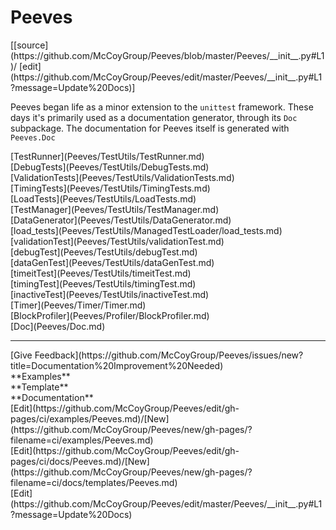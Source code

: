 # <a id="Peeves">Peeves</a> 
<div class="docs-source-link" markdown="1">
[[source](https://github.com/McCoyGroup/Peeves/blob/master/Peeves/__init__.py#L1)/
[edit](https://github.com/McCoyGroup/Peeves/edit/master/Peeves/__init__.py#L1?message=Update%20Docs)]
</div>
    
Peeves began life as a minor extension to the `unittest` framework.
These days it's primarily used as a documentation generator, through its `Doc` subpackage.
The documentation for Peeves itself is generated with `Peeves.Doc`

<div class="container alert alert-secondary bg-light">
  <div class="row">
   <div class="col" markdown="1">
[TestRunner](Peeves/TestUtils/TestRunner.md)   
</div>
   <div class="col" markdown="1">
[DebugTests](Peeves/TestUtils/DebugTests.md)   
</div>
   <div class="col" markdown="1">
[ValidationTests](Peeves/TestUtils/ValidationTests.md)   
</div>
</div>
  <div class="row">
   <div class="col" markdown="1">
[TimingTests](Peeves/TestUtils/TimingTests.md)   
</div>
   <div class="col" markdown="1">
[LoadTests](Peeves/TestUtils/LoadTests.md)   
</div>
   <div class="col" markdown="1">
[TestManager](Peeves/TestUtils/TestManager.md)   
</div>
</div>
  <div class="row">
   <div class="col" markdown="1">
[DataGenerator](Peeves/TestUtils/DataGenerator.md)   
</div>
   <div class="col" markdown="1">
[load_tests](Peeves/TestUtils/ManagedTestLoader/load_tests.md)   
</div>
   <div class="col" markdown="1">
[validationTest](Peeves/TestUtils/validationTest.md)   
</div>
</div>
  <div class="row">
   <div class="col" markdown="1">
[debugTest](Peeves/TestUtils/debugTest.md)   
</div>
   <div class="col" markdown="1">
[dataGenTest](Peeves/TestUtils/dataGenTest.md)   
</div>
   <div class="col" markdown="1">
[timeitTest](Peeves/TestUtils/timeitTest.md)   
</div>
</div>
  <div class="row">
   <div class="col" markdown="1">
[timingTest](Peeves/TestUtils/timingTest.md)   
</div>
   <div class="col" markdown="1">
[inactiveTest](Peeves/TestUtils/inactiveTest.md)   
</div>
   <div class="col" markdown="1">
[Timer](Peeves/Timer/Timer.md)   
</div>
</div>
  <div class="row">
   <div class="col" markdown="1">
[BlockProfiler](Peeves/Profiler/BlockProfiler.md)   
</div>
   <div class="col" markdown="1">
[Doc](Peeves/Doc.md)   
</div>
   <div class="col" markdown="1">
   
</div>
</div>
</div>












---


<div markdown="1" class="text-secondary fs-3">
<div class="container">
  <div class="row">
   <div class="col" markdown="1">
[Give Feedback](https://github.com/McCoyGroup/Peeves/issues/new?title=Documentation%20Improvement%20Needed)   
</div>
   <div class="col" markdown="1">
   
</div>
   <div class="col" markdown="1">
   
</div>
   <div class="col" markdown="1">
   
</div>
   <div class="col" markdown="1">
   
</div>
   <div class="col" markdown="1">
   
</div>
</div>
  <div class="row">
   <div class="col" markdown="1">
**Examples**   
</div>
   <div class="col" markdown="1">
**Template**   
</div>
   <div class="col" markdown="1">
**Documentation**   
</div>
   <div class="col" markdown="1">
   
</div>
   <div class="col" markdown="1">
   
</div>
   <div class="col" markdown="1">
   
</div>
</div>
  <div class="row">
   <div class="col" markdown="1">
[Edit](https://github.com/McCoyGroup/Peeves/edit/gh-pages/ci/examples/Peeves.md)/[New](https://github.com/McCoyGroup/Peeves/new/gh-pages/?filename=ci/examples/Peeves.md)   
</div>
   <div class="col" markdown="1">
[Edit](https://github.com/McCoyGroup/Peeves/edit/gh-pages/ci/docs/Peeves.md)/[New](https://github.com/McCoyGroup/Peeves/new/gh-pages/?filename=ci/docs/templates/Peeves.md)   
</div>
   <div class="col" markdown="1">
[Edit](https://github.com/McCoyGroup/Peeves/edit/master/Peeves/__init__.py#L1?message=Update%20Docs)   
</div>
   <div class="col" markdown="1">
   
</div>
   <div class="col" markdown="1">
   
</div>
   <div class="col" markdown="1">
   
</div>
</div>
</div>
</div>